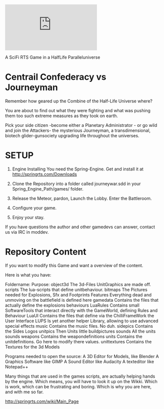 ![alt text](https://springrts.com/phpbb/download/file.php?mode=view&id=6195&sid=6c17b02899467752c524eb54a90f38cc)

A SciFi RTS Game in a HalfLife Paralleluniverse

Centrail Confederacy vs Journeyman
================================================================================================================================

Remember how geared up the Combine of the Half-Life Universe where? 

You are about to find out what they were fighting and what was pushing them too such extreme measures as they took on earth. 

Pick your side citizen -become either a Planetary Administrator - or go wild 
and join the Attackers- the mysterious Journeyman, a transdimensional, biotech glider-gunsociety upgrading life throughout the universes.


SETUP 
================================================================================================================================
1. Engine Installing
You need the Spring-Engine. Get and install it at 
http://springrts.com/Downloads

2. Clone the Repository into a folder called journeywar.sdd in your Spring_Engine_Path/games/ folder.

3. Release the Meteor, pardon, Launch the Lobby. Enter the Battleroom. 

4. Configure your game.

5. Enjoy your stay.

If you have questions the author and other gamedevs can answer, contact us via IRC in moddev.


Repository Content
================================================================================================================================

If you want to modify this Game and want a overview of the content.

Here is what you have:

Foldername:          Purpose:
object3d                              The 3d-Files UnitGraphics are made off.
scripts                               The lua-scripts that define unitbehaviour.
bitmaps                               The Pictures needed for Explosions, Sfx and Footprints
Features                              Everything dead and unmoving on the battlefield is defined here
gamedata                              Contains the files that actually define the explosions behaviours
LuaRules                              Contains small SoftwareTools that interact directly with the GameWorld, defining Rules and Behaviour
LuaUI                                 Contains the files that define via the ChilliFrameWork the User Interface
LUPS                                  Is yet another helper Library, allowing to use advanced special effects
music                                 Contains the music files. No duh.
sidepics                              Contains the Sides Logos
unitpics                              Then Units little buildpictures
sounds                                All the units sounds
weapons                               Contains the weapondefinitions
units                                 Contains the unitdefinitions. Go here to modify there values.
unittextures                          Contains the Textures for the 3d Models

Programs needed to open the source:
A 3D Editor for Models, like Blender
A Graphics Software like GIMP
A Sound Editor like Audacity
A texteditor like Notepad++

Many things that are used in the games scripts, are actually helping hands by the engine. 
Which means, you will have to look it up on the Wikki.
Which is work, which can be frustrating and boring.
Which is why you are here, and with me so far.

http://springrts.com/wiki/Main_Page
